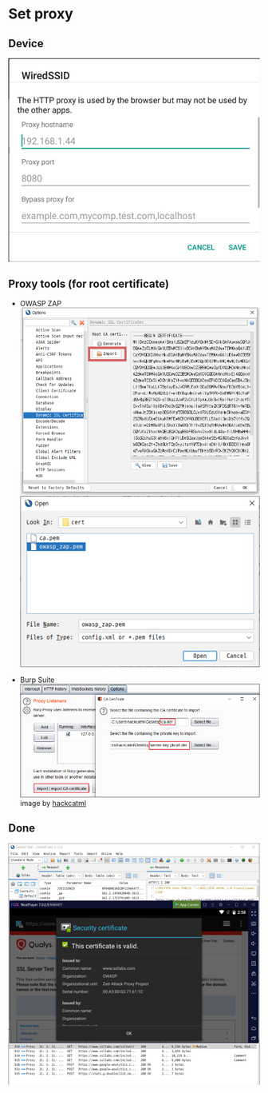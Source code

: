 # Set proxy

## Device

![prx](../img/prx.jpg)

## Proxy tools (for root certificate)

-   OWASP ZAP
![zap01](../img/001.png)
![zap02](../img/002.png)

-   Burp Suite  
    ![burp01](../img/003.png)
    image by [hackcatml](https://hackcatml.tistory.com/m/37)

## Done

![rst](../img/rst.jpg)
